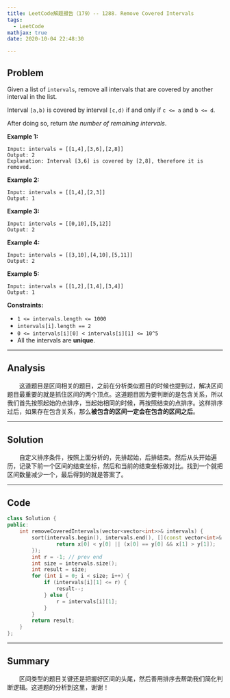 ```yaml
---
title: LeetCode解题报告（179）-- 1288. Remove Covered Intervals
tags:
  - LeetCode
mathjax: true
date: 2020-10-04 22:48:30

---
```


## Problem

Given a list of `intervals`, remove all intervals that are covered by another interval in the list.

Interval `[a,b)` is covered by interval `[c,d)` if and only if `c <= a` and `b <= d`.

After doing so, return *the number of remaining intervals*.

<!-- more -->

**Example 1:**

```
Input: intervals = [[1,4],[3,6],[2,8]]
Output: 2
Explanation: Interval [3,6] is covered by [2,8], therefore it is removed.
```

**Example 2:**

```
Input: intervals = [[1,4],[2,3]]
Output: 1
```

**Example 3:**

```
Input: intervals = [[0,10],[5,12]]
Output: 2
```

**Example 4:**

```
Input: intervals = [[3,10],[4,10],[5,11]]
Output: 2
```

**Example 5:**

```
Input: intervals = [[1,2],[1,4],[3,4]]
Output: 1
```

**Constraints:**

- `1 <= intervals.length <= 1000`
- `intervals[i].length == 2`
- `0 <= intervals[i][0] < intervals[i][1] <= 10^5`
- All the intervals are **unique**.

------

## Analysis

&emsp;&emsp;这道题目是区间相关的题目，之前在分析类似题目的时候也提到过，解决区间题目最重要的就是抓住区间的两个顶点。这道题目因为要判断的是包含关系，所以我们首先按照起始的点排序，当起始相同的时候，再按照结束的点排序。这样排序过后，如果存在包含关系，那么**被包含的区间一定会在包含的区间之后**。

------

## Solution

&emsp;&emsp;自定义排序条件，按照上面分析的，先排起始，后排结束。然后从头开始遍历，记录下前一个区间的结束坐标，然后和当前的结束坐标做对比。找到一个就把区间数量减少一个，最后得到的就是答案了。

------

## Code

```c++
class Solution {
public:
    int removeCoveredIntervals(vector<vector<int>>& intervals) {
        sort(intervals.begin(), intervals.end(), [](const vector<int>& x, const vector<int>& y) {
                return x[0] < y[0] || (x[0] == y[0] && x[1] > y[1]);
        });
        int r = -1; // prev end
        int size = intervals.size();
        int result = size;
        for (int i = 0; i < size; i++) {
            if (intervals[i][1] <= r) {
                result--;
            } else {
                r = intervals[i][1];
            }
        }
        return result;
    }
};
```

------

## Summary

&emsp;&emsp;区间类型的题目关键还是把握好区间的头尾，然后善用排序去帮助我们简化判断逻辑。这道题的分析到这里，谢谢！

